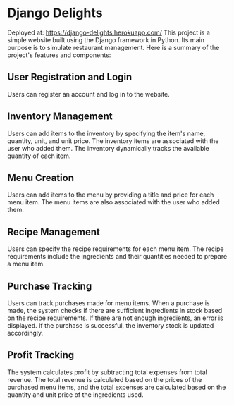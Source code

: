 # Django Delights
Deployed at: https://django-delights.herokuapp.com/
This project is a simple website built using the Django framework in Python. Its main purpose is to simulate restaurant management. Here is a summary of the project's features and components:

## User Registration and Login
Users can register an account and log in to the website.

## Inventory Management
Users can add items to the inventory by specifying the item's name, quantity, unit, and unit price. The inventory items are associated with the user who added them. The inventory dynamically tracks the available quantity of each item.

## Menu Creation
Users can add items to the menu by providing a title and price for each menu item. The menu items are also associated with the user who added them.

## Recipe Management
Users can specify the recipe requirements for each menu item. The recipe requirements include the ingredients and their quantities needed to prepare a menu item.

## Purchase Tracking
Users can track purchases made for menu items. When a purchase is made, the system checks if there are sufficient ingredients in stock based on the recipe requirements. If there are not enough ingredients, an error is displayed. If the purchase is successful, the inventory stock is updated accordingly.

## Profit Tracking
The system calculates profit by subtracting total expenses from total revenue. The total revenue is calculated based on the prices of the purchased menu items, and the total expenses are calculated based on the quantity and unit price of the ingredients used.